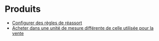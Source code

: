 # Produits

  * [Configurer des règles de réassort](products/reordering)
  * [Acheter dans une unité de mesure différente de celle utilisée pour la vente](products/uom)

